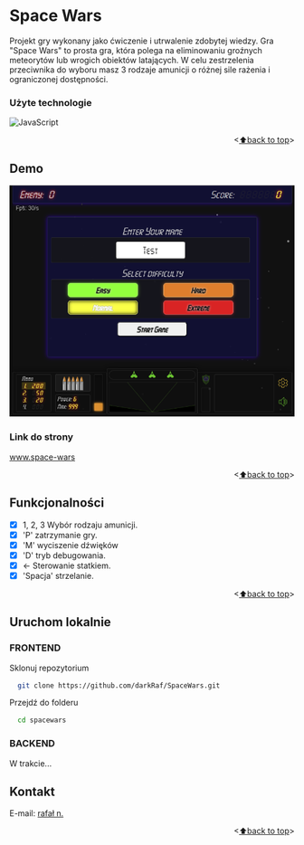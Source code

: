 <a name="readme-top"></a>

<a name="PL"></a>
# Space Wars

Projekt gry wykonany jako ćwiczenie i utrwalenie zdobytej wiedzy. Gra "Space Wars" to prosta gra, która polega na eliminowaniu groźnych meteorytów lub wrogich obiektów latających.
W celu zestrzelenia przeciwnika do wyboru masz 3 rodzaje amunicji o różnej sile rażenia i ograniczonej dostępności.

<!-- Część backendową znajdziesz <a href="https://github.com/darkRaf/project-planer-back" target="_blank">tutaj.</a> -->

### Użyte technologie

![JavaScript](https://img.shields.io/badge/javascript-%23323330.svg?style=for-the-badge&logo=javascript&logoColor=%23F7DF1E)
<!-- ![React Router](https://img.shields.io/badge/React_Router-CA4245?style=for-the-badge&logo=react-router&logoColor=white) -->

<p align="right"><<a href="#readme-top">⬆back to top</a>></p>

## Demo

<img src="./sw1.png">

### Link do strony

<a href="https://space-wars.rafal-13.smallhost.pl/index.html" target="_blank">www.space-wars</a>


<p align="right"><<a href="#readme-top">⬆back to top</a>></p>

## Funkcjonalności

- [x] 1, 2, 3 Wybór rodzaju amunicji.
- [x] 'P' zatrzymanie gry.
- [x] 'M' wyciszenie dźwięków
- [x] 'D' tryb debugowania.
- [x] &larr; Sterowanie statkiem.
- [x] 'Spacja' strzelanie.

<p align="right"><<a href="#readme-top">⬆back to top</a>></p>

## Uruchom lokalnie

### FRONTEND

Sklonuj repozytorium

```bash
  git clone https://github.com/darkRaf/SpaceWars.git
```

Przejdź do folderu

```bash
  cd spacewars
```

<!-- Uruchom

```bash
  uruchom 
``` -->
### BACKEND

W trakcie...

<!-- Clone the backend -->

<!-- ```bash
  git clone https://github.com/darkRaf/project-planer-back
```

Przejdź do folderu

```bash
  cd project-planer-back
```

Zainstaluj zależności

```bash
  npm install
```

Uruchom

```bash
  npm run start
``` -->

## Kontakt

E-mail: [rafał n.](mailto:rafal.nalewajek@gmail.com)

<p align="right"><<a href="#readme-top">⬆back to top</a>></p>

<a name="PL"></a>